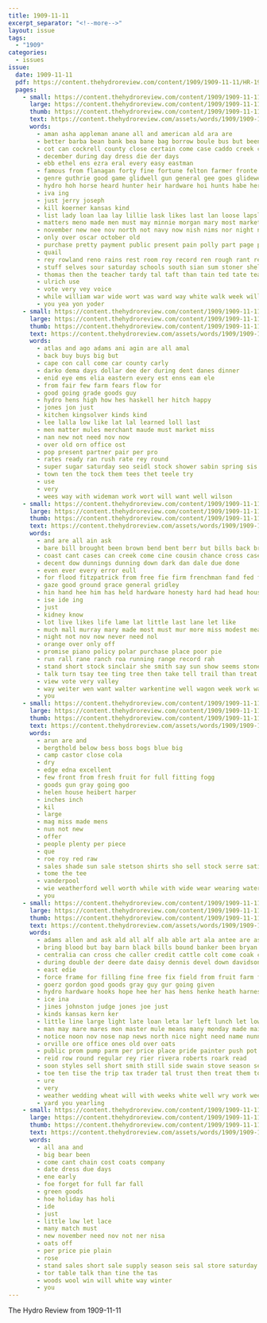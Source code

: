 ```yaml
---
title: 1909-11-11
excerpt_separator: "<!--more-->"
layout: issue
tags:
  - "1909"
categories:
  - issues
issue:
  date: 1909-11-11
  pdf: https://content.thehydroreview.com/content/1909/1909-11-11/HR-1909-11-11.pdf
  pages:
    - small: https://content.thehydroreview.com/content/1909/1909-11-11/small/HR-1909-11-11-01.jpg
      large: https://content.thehydroreview.com/content/1909/1909-11-11/large/HR-1909-11-11-01.jpg
      thumb: https://content.thehydroreview.com/content/1909/1909-11-11/thumbnails/HR-1909-11-11-01.jpg
      text: https://content.thehydroreview.com/assets/words/1909/1909-11-11/HR-1909-11-11-01.txt
      words:
        - aman asha appleman anane all and american ald ara are
        - better barba bean bank bea bane bag borrow boule bus but been back brother burlington bros best book boom buy bear bonds brooks boys business bring brides barn
        - cot can cockrell county close certain come case caddo creek credit collier cream content con cash cooper check city church car care company cat collins chittenden chas
        - december during day dress die der days
        - ebb ethel ens ezra eral every easy eastman
        - famous from flanagan forty fine fortune felton farmer fronte fund for farm furlough first friday fei far fee fred free few
        - genre guthrie good game glidwell gun general gee goes glidewell gone ground
        - hydro hoh horse heard hunter heir hardware hoi hunts habe herndon home hunt happy hunting hinton had has hand
        - iva ing
        - just jerry joseph
        - kill koerner kansas kind
        - list lady loan laa lay lillie lask likes last lan loose lapsley lilly look lord life little latter lala low lincoln lesson lack late london law longest long leaman lov less
        - matters meno made men must may minnie morgan mary most market many morning miss man mis mcneal mere mules more marke money
        - november new nee nov north not navy now nish nims nor night need
        - only over oscar october old
        - purchase pretty payment public present pain polly part page per pie pope people pro pride president phe
        - quail
        - rey rowland reno rains rest room roy record ren rough rant reed
        - stuff selves sour saturday schools south sian sum stoner shelton show sun stock school store smile sor stay sunday she sale sells suppe still stand surplus seems states sau siglar season size such state self sky soon summer stormy scott swearinger see standing shall shoe swartz swartzendruber
        - thomas then the teacher tardy tal taft than tain ted tate teas texas trust take tale town them towns truly
        - ulrich use
        - vote very vey voice
        - while william war wide wort was ward way white walk week will willie well want work west weeks works with western wear
        - you yea yon yoder
    - small: https://content.thehydroreview.com/content/1909/1909-11-11/small/HR-1909-11-11-02.jpg
      large: https://content.thehydroreview.com/content/1909/1909-11-11/large/HR-1909-11-11-02.jpg
      thumb: https://content.thehydroreview.com/content/1909/1909-11-11/thumbnails/HR-1909-11-11-02.jpg
      text: https://content.thehydroreview.com/assets/words/1909/1909-11-11/HR-1909-11-11-02.txt
      words:
        - atlas and ago adams ani agin are all amal
        - back buy buys big but
        - cape con call come car county carly
        - darko dema days dollar dee der during dent danes dinner
        - enid eye ems elia eastern every est enns eam ele
        - from fair few farm fears flow for
        - good going grade goods guy
        - hydro hens high how hes haskell her hitch happy
        - jones jon just
        - kitchen kingsolver kinds kind
        - lee lalla low like lat lal learned loll last
        - men matter mules merchant maude must market miss
        - nan new not need nov now
        - over old orn office ost
        - pop present partner pair per pro
        - rates ready ran rush rate rey round
        - super sugar saturday seo seidl stock shower sabin spring sis soon she still seem
        - town ten the tock them tees thet teele try
        - use
        - very
        - wees way with wideman work wort will want well wilson
    - small: https://content.thehydroreview.com/content/1909/1909-11-11/small/HR-1909-11-11-03.jpg
      large: https://content.thehydroreview.com/content/1909/1909-11-11/large/HR-1909-11-11-03.jpg
      thumb: https://content.thehydroreview.com/content/1909/1909-11-11/thumbnails/HR-1909-11-11-03.jpg
      text: https://content.thehydroreview.com/assets/words/1909/1909-11-11/HR-1909-11-11-03.txt
      words:
        - and are all ain ask
        - bare bill brought been brown bend bent berr but bills back bridger bund best bara
        - coast cant cases can creek come cine cousin chance cross case current company canyon course character credit cecil chase cattle
        - decent dow dunnings dunning down dark dan dale due done
        - even ever every error eull
        - for flood fitzpatrick from free fie firm frenchman fand fed first forward
        - gaze good ground grace general gridley
        - hin hand hee him has held hardware honesty hard had head house how heart her
        - ise ide ing
        - just
        - kidney know
        - lot live likes life lame lat little last lane let like
        - much mall murray mary made most must mur more miss modest means mccloud may marion man men
        - night not nov now never need nol
        - orange over only off
        - promise piano policy polar purchase place poor pie
        - run rall rane ranch roa running range record rah
        - stand short stock sinclair she smith say sun show seems stone shall search standard see secret store surprise sleet stack start said stay stoney standing
        - talk turn tsay tee ting tree then take tell trail than treat triplett toh the ton trees
        - view vote very valley
        - way weiter wen want walter warkentine well wagon week work was ways will why with watch winner
        - you
    - small: https://content.thehydroreview.com/content/1909/1909-11-11/small/HR-1909-11-11-04.jpg
      large: https://content.thehydroreview.com/content/1909/1909-11-11/large/HR-1909-11-11-04.jpg
      thumb: https://content.thehydroreview.com/content/1909/1909-11-11/thumbnails/HR-1909-11-11-04.jpg
      text: https://content.thehydroreview.com/assets/words/1909/1909-11-11/HR-1909-11-11-04.txt
      words:
        - arun are and
        - bergthold below bess boss bogs blue big
        - camp castor close cola
        - dry
        - edge edna excellent
        - few front from fresh fruit for full fitting fogg
        - goods gun gray going goo
        - helen house heibert harper
        - inches inch
        - kil
        - large
        - mag miss made mens
        - nun not new
        - offer
        - people plenty per piece
        - que
        - roe roy red raw
        - sales shade sun sale stetson shirts sho sell stock serre satin store stone
        - tome the tee
        - vanderpool
        - wie weatherford well worth while with wide wear wearing water
        - you
    - small: https://content.thehydroreview.com/content/1909/1909-11-11/small/HR-1909-11-11-05.jpg
      large: https://content.thehydroreview.com/content/1909/1909-11-11/large/HR-1909-11-11-05.jpg
      thumb: https://content.thehydroreview.com/content/1909/1909-11-11/thumbnails/HR-1909-11-11-05.jpg
      text: https://content.thehydroreview.com/assets/words/1909/1909-11-11/HR-1909-11-11-05.txt
      words:
        - adams allen and ask ald all alf alb able art ala antee are ason ally
        - bring blood but bay barn black bills bound banker been bryan bill brand brow barne boy bell breckenridge business begin bradley big bull bank brown bonds burner balance blaine best butter
        - centralia can cross che caller credit cattle colt come coak clyde care charles card chambers con col columbia clerk cal corn carrie colony class cream council cash county city
        - during double der deere date daisy dennis devel down davidson days day deed
        - east edie
        - force frame for filling fine free fix field from fruit farm friday face fresh findley first fred ford
        - goerz gordon good goods gray guy gur going given
        - hydro hardware hooks hope hee her has hens henke heath harness home heen head homa house horse horn
        - ice ina
        - jines johnston judge jones joe just
        - kinds kansas kern ker
        - little line large light late loan leta lar left lunch let low later lis lot last
        - man may mare mares mon master mule means many monday made main mile market mules malcom mighty miss mills mound money milk miles mens mere mcelfresh
        - notice noon nov nose nap news north nice night need name nunn now new nares november note
        - orville ore office ones old over oats
        - public prom pump parm per price place pride painter push pot pope past pan post pree pare
        - reid row round regular rey rier rivera roberts roark read
        - soon styles sell short smith still side swain stove season set surgeon suit school special suits street sen sewing south springs sieg sale shirts standard sunday sing sabin see sabie sam shoe saturday stock save shape sorrel
        - toe ten tise the trip tax trader tal trust then treat them tobe too tooth texas top
        - ure
        - very
        - weather wedding wheat will with weeks white well wry work week weatherford want west waters wit western wedd woods was wall
        - yard you yearling
    - small: https://content.thehydroreview.com/content/1909/1909-11-11/small/HR-1909-11-11-06.jpg
      large: https://content.thehydroreview.com/content/1909/1909-11-11/large/HR-1909-11-11-06.jpg
      thumb: https://content.thehydroreview.com/content/1909/1909-11-11/thumbnails/HR-1909-11-11-06.jpg
      text: https://content.thehydroreview.com/assets/words/1909/1909-11-11/HR-1909-11-11-06.txt
      words:
        - all ana and
        - big bear been
        - come cant chain cost coats company
        - date dress due days
        - ene early
        - foe forget for full far fall
        - green goods
        - hoe holiday has holi
        - ide
        - just
        - little low let lace
        - many match must
        - new november need nov not ner nisa
        - oats off
        - per price pie plain
        - rose
        - stand sales short sale supply season seis sal store saturday soldat sell
        - tor table talk than tine the tas
        - woods wool win will white way winter
        - you
---
```


The Hydro Review from 1909-11-11

<!--more-->

